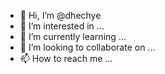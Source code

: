- 👋 Hi, I’m @dhechye
- 👀 I’m interested in ...
- 🌱 I’m currently learning ...
- 💞️ I’m looking to collaborate on ...
- 📫 How to reach me ...

<!---
dhechye/dhechye is a ✨ special ✨ repository because its `README.md` (this file) appears on your GitHub profile.
You can click the Preview link to take a look at your changes.
--->
